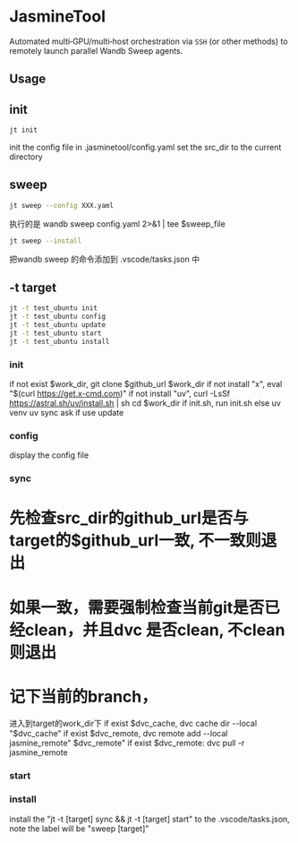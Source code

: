 # JasmineTool

Automated multi‑GPU/multi‑host orchestration via `SSH` (or other methods) to remotely launch parallel Wandb Sweep agents.


## Usage

## init

```bash
jt init
```
init the config file in .jasminetool/config.yaml
set the src_dir to the current directory

## sweep

```bash
jt sweep --config XXX.yaml
```

执行的是 wandb sweep config.yaml 2>&1 | tee $sweep_file


```bash
jt sweep --install
```

把wandb sweep 的命令添加到 .vscode/tasks.json 中


## -t target
```bash
jt -t test_ubuntu init
jt -t test_ubuntu config
jt -t test_ubuntu update
jt -t test_ubuntu start
jt -t test_ubuntu install
```

### init
if not exist $work_dir, git clone $github_url $work_dir
if not install "x", eval "$(curl https://get.x-cmd.com)"
if not install "uv", curl -LsSf https://astral.sh/uv/install.sh | sh
cd $work_dir
if init.sh, run init.sh
else
   uv venv
   uv sync
ask if use update 

### config
display the config file

### sync
# 先检查src_dir的github_url是否与target的$github_url一致, 不一致则退出
# 如果一致，需要强制检查当前git是否已经clean，并且dvc 是否clean, 不clean则退出
# 记下当前的branch，
进入到target的work_dir下
if exist $dvc_cache, dvc cache dir --local "$dvc_cache"
if exist $dvc_remote, dvc remote add --local jasmine_remote" $dvc_remote"
if exist $dvc_remote:
    dvc pull -r jasmine_remote


### start

### install

install the "jt -t [target] sync && jt -t [target] start" to the .vscode/tasks.json, note the label will be "sweep [target]"
